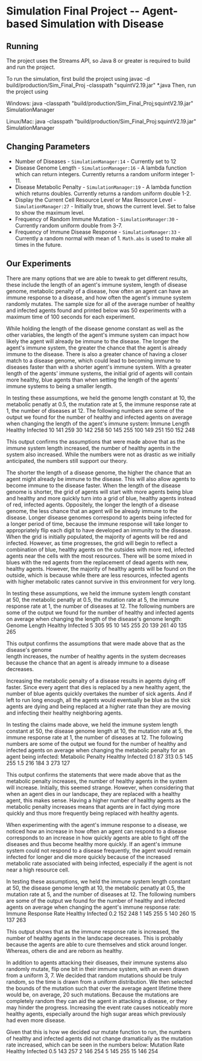 # Simulation Final Project -- Agent-based Simulation with Disease

## Running

The project uses the Streams API, so Java 8 or greater is required to build and 
run the project.

To run the simulation, first build the project using javac -d build/production/Sim_Final_Proj -classpath "squintV2.19.jar" *.java Then, run the project using

Windows: java -classpath "build/production/Sim_Final_Proj;squintV2.19.jar" SimulationManager

Linux/Mac: java -classpath "build/production/Sim_Final_Proj:squintV2.19.jar" SimulationManager

## Changing Parameters

- Number of Diseases - `SimulationManager:14` - Currently set to 12
- Disease Genome Length - `SimulationManager:16` - A lambda function which can return integers.
Currently returns a random uniform integer 1-11.
- Disease Metabolic Penalty - `SimulationManager:19` - A lambda function which returns doubles.
Currently returns a random uniform double 1-2.
- Display the Current Cell Resource Level or Max Resource Level - `SimulationManager:27` - Initially true,
shows the current level. Set to false to show the maximum level.
- Frequency of Random Immune Mutation - `SimulationManager:30` - Currently random uniform double from 3-7. 
- Frequency of Immune Disease Response - `SimulationManager:33` - Currently a random normal with
mean of 1. `Math.abs` is used to make all times in the future.

## Our Experiments

There are many options that we are able to tweak to get different results, 
these include the length of an agent's immune system, length of disease genome,
metabolic penalty of a disease, how often an agent can have an immune response 
to a disease, and how often the agent's immune system randomly mutates. The sample
size for all of the average number of healthy and infected agents found and printed 
below was 50 experiments with a maximum time of 100 seconds for each experiment. 



While holding the length of the disease genome constant as well as the other variables,
the length of the agent's immune system can impact how likely the agent will already
be immune to the disease. The longer the agent's immune system, the greater the 
chance that the agent is already immune to the disease. There is also a greater 
chance of having a closer match to a disease genome, which could lead to becoming
immune to diseases faster than with a shorter agent's immune system. With a greater
length of the agents' immune systems, the initial grid of agents will contain more
healthy, blue agents than when setting the length of the agents' immune systems to
being a smaller length.

In testing these assumptions, we held the genome length constant at 10, the metabolic
penatly at 0.5, the mutation rate at 5, the immune response rate at 1, the number of 
diseases at 12. The following numbers are some of the output we found 
for the number of healthy and infected agents on average when changing the length of
the agent's immune system:
Immune Length	Healthy		Infected
10				141			259
30				142			258
50				145			255
100				149			251
150				152			248

This output confirms the assumptions that were made above that as the immune system 
length increased, the number of healthy agents in the system also increased. While 
the numbers were not as drastic as we initially anticipated, the numbers still support
our theory. 



The shorter the length of a disease genome, the higher the chance that an agent might
already be immune to the disease. This will also allow agents to become immune to
the disease faster. When the length of the disease genome is shorter, the grid of 
agents will start with more agents being blue and healthy and more quickly turn 
into a grid of blue, healthy agents instead of red, infected agents. Oppositely, 
the longer the length of a disease genome, the less chance that an agent will be 
already immune to the disease.  Longer disease genomes correspond to agents being 
infected for a longer period of time, because the immune response will take longer 
to appropriately flip each digit to have developed an immunity to the disease. 
When the grid is initially populated, the majority of agents will be red and 
infected. However, as time progresses, the grid will begin to reflect a combination
of blue, healthy agents on the outsides with more red, infected agents near the
cells with the most resources. There will be some mixed in blues with the red
agents from the replacement of dead agents with new, healthy agents. However, the
majority of healthy agents will be found on the outside, which is because while
there are less resources, infected agents with higher metabolic rates cannot
survive in this environment for very long.

In testing these assumptions, we held the immune system length constant at 50, the 
metabolic penatly at 0.5, the mutation rate at 5, the immune response rate at 1, the 
number of diseases at 12. The following numbers are some of the output we found 
for the number of healthy and infected agents on average when changing the length of
the disease's genome length:
Genome Length	Healthy		Infected
5				305			95
10				145			255
20				139			261
40				135			265

This output confirms the assumptions that were made above that as the disease's genome  
length increases, the number of healthy agents in the system decreases because the 
chance that an agent is already immune to a disease decreases. 



Increasing the metabolic penalty of a disease results in agents dying off faster. 
Since every agent that dies is replaced by a new healthy agent, the number of 
blue agents quickly overtakes the number of sick agents. And if left to run long
enough, all the agents would eventually be blue as the sick agents are dying and
being replaced at a higher rate than they are moving and infecting their healthy
neighboring agents.

In testing the claims made above, we held the immune system length constant at 50, the 
disease genome length at 10, the mutation rate at 5, the immune response rate at 1, the 
number of diseases at 12. The following numbers are some of the output we found 
for the number of healthy and infected agents on average when changing the metabolic
penalty for an agent being infected:
Metabolic Penalty	Healthy		Infected
0.1					87			313
0.5					145			255
1.5					216			184
3					273			127

This output confirms the statements that were made above that as the metabolic penalty
increases, the number of healthy agents in the system will increase. Initially, this 
seemed strange. However, when considering that when an agent dies in our landscape, 
they are replaced with a healthy agent, this makes sense. Having a higher number of 
healthy agents as the metabolic penalty increases means that agents are in fact dying
more quickly and thus more frequently being replaced with healthy agents. 




When experimenting with the agent's immune response to a disease, we noticed how 
an increase in how often an agent can respond to a disease corresponds to an
increase in how quickly agents are able to fight off the diseases and thus become
healthy more quickly. If an agent's immune system could not respond to a disease
frequently, the agent would remain infected for longer and die more quickly 
because of the increased metabolic rate associated with being infected, 
especially if the agent is not near a high resource cell.

In testing these assumptions, we held the immune system length constant at 50, the 
disease genome length at 10, the metabolic penatly at 0.5, the mutation rate at 5, and
the number of diseases at 12. The following numbers are some of the output we found 
for the number of healthy and infected agents on average when changing the agent's
immune response rate:
Immune Response Rate	Healthy		Infected
0.2						152			248
1						145			255
5						140			260
15						137			263

This output shows that as the immune response rate is increased, the number of healthy
agents in the landscape decreases. This is probably because the agents are able to cure
themselves and stick around longer. Whereas, others die and are reborn as healthy. 



In addition to agents attacking their diseases, their immune systems also randomly 
mutate, flip one bit in their immune system, with an even drawn from a uniform 3, 7.
We decided that random mutations should be truly random, so the time is drawn from 
a uniform distribution. We then selected the bounds of the mutation such that over
the average agent lifetime there would be, on average, 20 such mutations. 
Because the mutations are completely random they can aid the agent in attacking a 
disease, or they may hinder the progress. Increasing the event rate causes 
noticeably more healthy agents, especially around the high sugar areas which 
previously had even more disease.

Given that this is how we decided our mutate function to run, the numbers of healthy
and infected agents did not change dramatically as the mutation rate increased, which
can be seen in the numbers below:
Mutation Rate	Healthy		Infected
0.5				143			257
2				146			254
5				145			255
15				146			254
